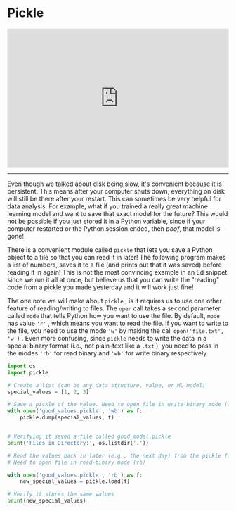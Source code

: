 # Pickle

<div style="position: relative; padding-bottom: 62.5%; height: 0;">
    <iframe src="https://www.loom.com/embed/3ed5915b2afc4cfabeb8b66f34a8c4f9?sharedAppSource=personal_library" frameborder="0" webkitallowfullscreen mozallowfullscreen allowfullscreen style="position: absolute; top: 0; left: 0; width: 100%; height: 100%;"></iframe>
</div>

---

Even though we talked about disk being slow, it's convenient because it is persistent. This means after your computer shuts down, everything on disk will still be there after your restart. This can sometimes be very helpful for data analysis. For example, what if you trained a really great machine learning model and want to save that exact model for the future? This would not be possible if you just stored it in a Python variable, since if your computer restarted or the Python session ended, then _poof_, that model is gone!

There is a convenient module called `pickle` that lets you save a Python object to a file so that you can read it in later! The following program makes a list of numbers, saves it to a file (and prints out that it was saved) before reading it in again! This is not the most convincing example in an Ed snippet since we run it all at once, but believe us that you can write the "reading" code from a pickle you made yesterday and it will work just fine!

The one note we will make about `pickle` , is it requires us to use one other feature of reading/writing to files. The `open` call takes a second parameter called `mode` that tells Python how you want to use the file. By default, `mode` has value `'r'` , which means you want to read the file. If you want to write to the file, you need to use the mode `'w'` by making the call `open('file.txt', 'w')` . Even more confusing, since `pickle` needs to write the data in a special binary format (i.e., not plain-text like a `.txt` ), you need to pass in the modes `'rb'` for read binary and `'wb'` for write binary respectively.

```python
import os
import pickle

# Create a list (can be any data structure, value, or ML model)
special_values = [1, 2, 3]

# Save a pickle of the value. Need to open file in write-binary mode (wb)
with open('good_values.pickle', 'wb') as f:
    pickle.dump(special_values, f)


# Verifying it saved a file called good_model.pickle
print('Files in Directory:', os.listdir('.'))

# Read the values back in later (e.g., the next day) from the pickle file
# Need to open file in read-binary mode (rb)

with open('good_values.pickle', 'rb') as f:
    new_special_values = pickle.load(f)

# Verify it stores the same values
print(new_special_values)
```
